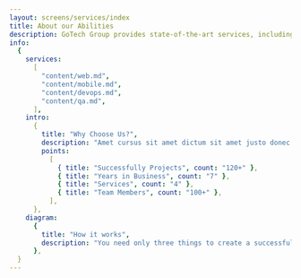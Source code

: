 ```yaml
---
layout: screens/services/index
title: About our Abilities
description: GoTech Group provides state-of-the-art services, including highly qualified experts in all areas of infrastructure and development.
info:
  {
    services:
      [
        "content/web.md",
        "content/mobile.md",
        "content/devops.md",
        "content/qa.md",
      ],
    intro:
      {
        title: "Why Choose Us?",
        description: "Amet cursus sit amet dictum sit amet justo donec. Consectetur a erat nam at.",
        points:
          [
            { title: "Successfully Projects", count: "120+" },
            { title: "Years in Business", count: "7" },
            { title: "Services", count: "4" },
            { title: "Team Members", count: "100+" },
          ],
      },
    diagram:
      {
        title: "How it works",
        description: "You need only three things to create a successful product: you idea, our talented developers, and a little time",
      },
  }
---
```

